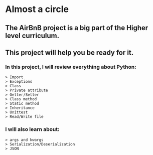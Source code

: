 # Almost a circle

## The AirBnB project is a big part of the Higher level curriculum.


## This project will help you be ready for it.

### In this project, I will review everything about Python:

    > Import
    > Exceptions
    > Class
    > Private attribute
    > Getter/Setter
    > Class method
    > Static method
    > Inheritance
    > Unittest
    > Read/Write file

### I will also learn about:

    > args and kwargs
    > Serialization/Deserialization
    > JSON
